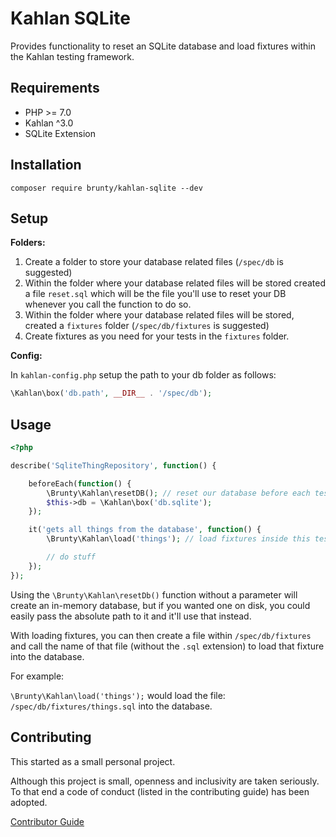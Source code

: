# Kahlan SQLite

Provides functionality to reset an SQLite database and load fixtures within the Kahlan testing framework.

## Requirements

* PHP >= 7.0
* Kahlan ^3.0
* SQLite Extension

## Installation

`composer require brunty/kahlan-sqlite --dev`

## Setup

**Folders:**

1. Create a folder to store your database related files (`/spec/db` is suggested)
2. Within the folder where your database related files will be stored created a file `reset.sql` which will be the file you'll use to reset your DB whenever you call the function to do so.
3. Within the folder where your database related files will be stored, created a `fixtures` folder (`/spec/db/fixtures` is suggested)
4. Create fixtures as you need for your tests in the `fixtures` folder.

**Config:**

In `kahlan-config.php` setup the path to your db folder as follows:

```php
\Kahlan\box('db.path', __DIR__ . '/spec/db');
```

## Usage

```php
<?php

describe('SqliteThingRepository', function() {

    beforeEach(function() {
        \Brunty\Kahlan\resetDB(); // reset our database before each test
        $this->db = \Kahlan\box('db.sqlite');
    });

    it('gets all things from the database', function() {
        \Brunty\Kahlan\load('things'); // load fixtures inside this test

        // do stuff
    });
});
```

Using the `\Brunty\Kahlan\resetDb()` function without a parameter will create an in-memory database, but if you wanted one on disk, you could easily pass the absolute path to it and it'll use that instead.

With loading fixtures, you can then create a file within `/spec/db/fixtures` and call the name of that file (without the `.sql` extension) to load that fixture into the database.

For example:

`\Brunty\Kahlan\load('things');` would load the file: `/spec/db/fixtures/things.sql` into the database.

## Contributing

This started as a small personal project.

Although this project is small, openness and inclusivity are taken seriously. To that end a code of conduct (listed in the contributing guide) has been adopted.

[Contributor Guide](CONTRIBUTING.md)
